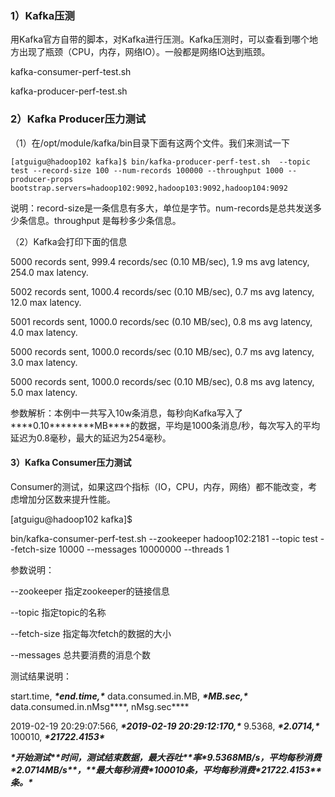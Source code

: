 ### 1）Kafka压测

用Kafka官方自带的脚本，对Kafka进行压测。Kafka压测时，可以查看到哪个地方出现了瓶颈（CPU，内存，网络IO）。一般都是网络IO达到瓶颈。 

kafka-consumer-perf-test.sh

kafka-producer-perf-test.sh

###  2）Kafka Producer压力测试

（1）在/opt/module/kafka/bin目录下面有这两个文件。我们来测试一下

```
[atguigu@hadoop102 kafka]$ bin/kafka-producer-perf-test.sh  --topic test --record-size 100 --num-records 100000 --throughput 1000 --producer-props bootstrap.servers=hadoop102:9092,hadoop103:9092,hadoop104:9092

```



说明：record-size是一条信息有多大，单位是字节。num-records是总共发送多少条信息。throughput 是每秒多少条信息。

（2）Kafka会打印下面的信息

5000 records sent, 999.4 records/sec (0.10 MB/sec), 1.9 ms avg latency, 254.0 max latency.

5002 records sent, 1000.4 records/sec (0.10 MB/sec), 0.7 ms avg latency, 12.0 max latency.

5001 records sent, 1000.0 records/sec (0.10 MB/sec), 0.8 ms avg latency, 4.0 max latency.

5000 records sent, 1000.0 records/sec (0.10 MB/sec), 0.7 ms avg latency, 3.0 max latency.

5000 records sent, 1000.0 records/sec (0.10 MB/sec), 0.8 ms avg latency, 5.0 max latency.

参数解析：本例中一共写入10w条消息，每秒向Kafka写入了***\*0.10\*******\*MB\****的数据，平均是1000条消息/秒，每次写入的平均延迟为0.8毫秒，最大的延迟为254毫秒。

#### 3）Kafka Consumer压力测试

Consumer的测试，如果这四个指标（IO，CPU，内存，网络）都不能改变，考虑增加分区数来提升性能。

[atguigu@hadoop102 kafka]$ 

bin/kafka-consumer-perf-test.sh --zookeeper hadoop102:2181 --topic test --fetch-size 10000 --messages 10000000 --threads 1

参数说明：

--zookeeper 指定zookeeper的链接信息

--topic 指定topic的名称

--fetch-size 指定每次fetch的数据的大小

--messages 总共要消费的消息个数

测试结果说明：

start.time, ***\*end.time,\**** data.consumed.in.MB, ***\*MB.sec,\**** data.consumed.in.nMsg***\*, nMsg.sec\****

2019-02-19 20:29:07:566, ***\*2019-02-19 20:29:12:170,\**** 9.5368, ***\*2.0714,\**** 100010, ***\*21722.4153\****

***\*开始测试\*******\*时间，测试结束数据，最大吞吐\*******\*率\****9.5368MB/s，平均每秒消费***\*2.0714MB/s\*******\*，\*******\*最大每秒消费\****100010条，平均每秒消费***\*21722.4153\*******\*条。\****

